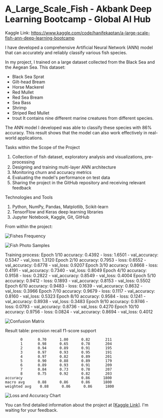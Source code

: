 # A_Large_Scale_Fish - Akbank Deep Learning Bootcamp - Global AI Hub
Kaggle Link: https://www.kaggle.com/code/hanifekaptan/a-large-scale-fish-ann-deep-learning-bootcamp

I have developed a comprehensive Artificial Neural Network (ANN) model that can accurately and reliably classify various fish species.

In my project, I trained on a large dataset collected from the Black Sea and the Aegean Sea. This dataset:
* Black Sea Sprat
* Gilt-head Bream
* Horse Mackerel
* Red Mullet
* Red Sea Bream
* Sea Bass
* Shrimp
* Striped Red Mullet
* trout
It contains nine different marine creatures from different species.

The ANN model I developed was able to classify these species with 86% accuracy. This result shows that the model can also work effectively in real-world applications.

Tasks within the Scope of the Project
1. Collection of fish dataset, exploratory analysis and visualizations, pre-processing
2. Designing and training multi-layer ANN architecture
3. Monitoring churn and accuracy metrics
4. Evaluating the model's performance on test data
5. Sharing the project in the GitHub repository and receiving relevant feedback

Technologies and Tools
1. Python, NumPy, Pandas, Matplotlib, Scikit-learn
2. TensorFlow and Keras deep learning libraries
3. Jupyter Notebook, Kaggle, Git, GitHub

From within the project:

![Fishes Frequency](https://github.com/user-attachments/assets/fd2b0120-dac2-4dfe-a351-2cf5ded82dd5)

![Fish Photo Samples](https://github.com/user-attachments/assets/eea83954-6dc0-4453-8a39-2f184eb806e8)

Training process:
Epoch 1/10
accuracy: 0.4392 - loss: 1.6501 - val_accuracy: 0.5347 - val_loss: 1.3120
Epoch 2/10
accuracy: 0.7953 - loss: 0.6552 - val_accuracy: 0.6778 - val_loss: 0.9207
Epoch 3/10
accuracy: 0.8668 - loss: 0.4191 - val_accuracy: 0.7340 - val_loss: 0.8049
Epoch 4/10
accuracy: 0.9158 - loss: 0.2822 - val_accuracy: 0.8549 - val_loss: 0.4004
Epoch 5/10
accuracy: 0.9412 - loss: 0.1893 - val_accuracy: 0.8153 - val_loss: 0.5502
Epoch 6/10
accuracy: 0.9483 - loss: 0.1639 - val_accuracy: 0.8632 - val_loss: 0.3966
Epoch 7/10
accuracy: 0.9679 - loss: 0.1117 - val_accuracy: 0.8160 - val_loss: 0.5323
Epoch 8/10
accuracy: 0.9584 - loss: 0.1241 - val_accuracy: 0.8938 - val_loss: 0.3483
Epoch 9/10
accuracy: 0.9746 - loss: 0.0793 - val_accuracy: 0.8736 - val_loss: 0.4270
Epoch 10/10
accuracy: 0.9756 - loss: 0.0824 - val_accuracy: 0.8694 - val_loss: 0.4012

![Confusion Matrix](https://github.com/user-attachments/assets/685b2573-3094-4255-a3e6-c0705b113ebc)

Result table:
              precision    recall  f1-score   support

           0       0.70      1.00      0.82       211
           1       0.98      0.65      0.78       204
           2       0.94      0.89      0.91       195
           3       0.97      0.93      0.95       191
           4       0.97      0.82      0.89       201
           5       0.90      0.88      0.89       179
           6       0.89      0.93      0.91       209
           7       0.84      0.73      0.78       207
           8       0.75      0.92      0.82       203
    accuracy                           0.86      1800
    macro avg      0.88      0.86      0.86      1800
    weighted avg    0.88      0.86      0.86      1800


![Loss and Accuracy Chart](https://github.com/user-attachments/assets/58d687d1-a6de-4d99-970c-65fcba6d925f)


You can find detailed information about the project at [[Kaggle Link](https://www.kaggle.com/code/hanifekaptan/a-large-scale-fish-ann-deep-learning-bootcamp)]. I'm waiting for your feedback.
